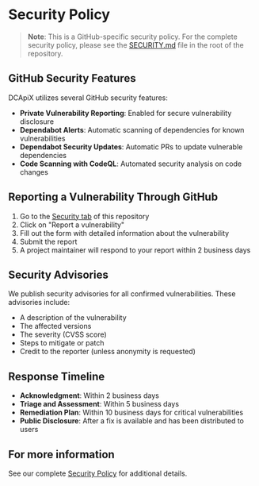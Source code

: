 # Security Policy

> **Note**: This is a GitHub-specific security policy. For the complete security policy, please see the [SECURITY.md](../SECURITY.md) file in the root of the repository.

## GitHub Security Features

DCApiX utilizes several GitHub security features:

- **Private Vulnerability Reporting**: Enabled for secure vulnerability disclosure
- **Dependabot Alerts**: Automatic scanning of dependencies for known vulnerabilities
- **Dependabot Security Updates**: Automatic PRs to update vulnerable dependencies
- **Code Scanning with CodeQL**: Automated security analysis on code changes

## Reporting a Vulnerability Through GitHub

1. Go to the [Security tab](https://github.com/datacosmos-br/dc-api-x/security) of this repository
2. Click on "Report a vulnerability"
3. Fill out the form with detailed information about the vulnerability
4. Submit the report
5. A project maintainer will respond to your report within 2 business days

## Security Advisories

We publish security advisories for all confirmed vulnerabilities. These advisories include:

- A description of the vulnerability
- The affected versions
- The severity (CVSS score)
- Steps to mitigate or patch
- Credit to the reporter (unless anonymity is requested)

## Response Timeline

- **Acknowledgment**: Within 2 business days
- **Triage and Assessment**: Within 5 business days
- **Remediation Plan**: Within 10 business days for critical vulnerabilities
- **Public Disclosure**: After a fix is available and has been distributed to users

## For more information

See our complete [Security Policy](../SECURITY.md) for additional details.
